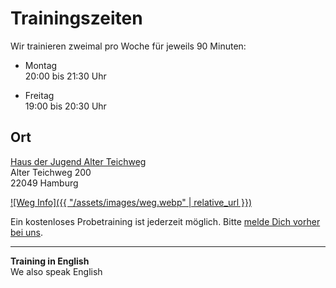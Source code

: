 # Trainingszeiten

Wir trainieren zweimal pro Woche für jeweils 90 Minuten:

- Montag  
  20:00 bis 21:30 Uhr

- Freitag  
  19:00 bis 20:30 Uhr

## Ort

[Haus der Jugend Alter Teichweg](https://www.jugendserver-hamburg.de/?aid=12497)  
Alter Teichweg 200  
22049 Hamburg

[![Weg Info]({{ "/assets/images/weg.webp" | relative_url }})](https://www.openstreetmap.org/?mlat=53.58667&mlon=10.06984#map=17/53.58667/10.06984&layers=N)

Ein kostenloses Probetraining ist jederzeit möglich. Bitte [melde Dich vorher bei uns](/contact).

---

**Training in English**  
We also speak English
